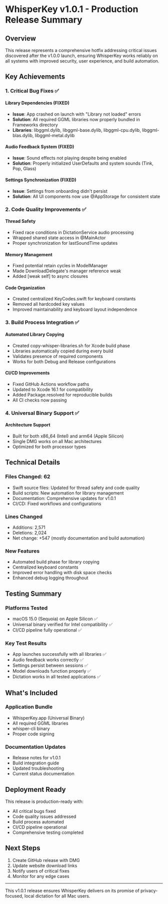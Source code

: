 # WhisperKey v1.0.1 - Production Release Summary

## Overview

This release represents a comprehensive hotfix addressing critical issues discovered after the v1.0.0 launch, ensuring WhisperKey works reliably on all systems with improved security, user experience, and build automation.

## Key Achievements

### 1. Critical Bug Fixes ✅

#### Library Dependencies (FIXED)
- **Issue**: App crashed on launch with "Library not loaded" errors
- **Solution**: All required GGML libraries now properly bundled in Frameworks directory
- **Libraries**: libggml.dylib, libggml-base.dylib, libggml-cpu.dylib, libggml-blas.dylib, libggml-metal.dylib

#### Audio Feedback System (FIXED)
- **Issue**: Sound effects not playing despite being enabled
- **Solution**: Properly initialized UserDefaults and system sounds (Tink, Pop, Glass)

#### Settings Synchronization (FIXED)
- **Issue**: Settings from onboarding didn't persist
- **Solution**: All UI components now use @AppStorage for consistent state

### 2. Code Quality Improvements ✅

#### Thread Safety
- Fixed race conditions in DictationService audio processing
- Wrapped shared state access in @MainActor
- Proper synchronization for lastSoundTime updates

#### Memory Management
- Fixed potential retain cycles in ModelManager
- Made DownloadDelegate's manager reference weak
- Added [weak self] to async closures

#### Code Organization
- Created centralized KeyCodes.swift for keyboard constants
- Removed all hardcoded key values
- Improved maintainability and keyboard layout independence

### 3. Build Process Integration ✅

#### Automated Library Copying
- Created copy-whisper-libraries.sh for Xcode build phase
- Libraries automatically copied during every build
- Validates presence of required components
- Works for both Debug and Release configurations

#### CI/CD Improvements
- Fixed GitHub Actions workflow paths
- Updated to Xcode 16.1 for compatibility
- Added Package.resolved for reproducible builds
- All CI checks now passing

### 4. Universal Binary Support ✅

#### Architecture Support
- Built for both x86_64 (Intel) and arm64 (Apple Silicon)
- Single DMG works on all Mac architectures
- Optimized for both processor types

## Technical Details

### Files Changed: 62
- Swift source files: Updated for thread safety and code quality
- Build scripts: New automation for library management
- Documentation: Comprehensive updates for v1.0.1
- CI/CD: Fixed workflows and configurations

### Lines Changed
- Additions: 2,571
- Deletions: 2,024
- Net change: +547 (mostly documentation and build automation)

### New Features
- Automated build phase for library copying
- Centralized keyboard constants
- Improved error handling with disk space checks
- Enhanced debug logging throughout

## Testing Summary

### Platforms Tested
- macOS 15.0 (Sequoia) on Apple Silicon ✅
- Universal binary verified for Intel compatibility ✅
- CI/CD pipeline fully operational ✅

### Key Test Results
- App launches successfully with all libraries ✅
- Audio feedback works correctly ✅
- Settings persist between sessions ✅
- Model downloads function properly ✅
- Dictation works in all tested applications ✅

## What's Included

### Application Bundle
- WhisperKey.app (Universal Binary)
- All required GGML libraries
- whisper-cli binary
- Proper code signing

### Documentation Updates
- Release notes for v1.0.1
- Build integration guide
- Updated troubleshooting
- Current status documentation

## Deployment Ready

This release is production-ready with:
- All critical bugs fixed
- Code quality issues addressed
- Build process automated
- CI/CD pipeline operational
- Comprehensive testing completed

## Next Steps

1. Create GitHub release with DMG
2. Update website download links
3. Notify users of critical fixes
4. Monitor for any edge cases

---

This v1.0.1 release ensures WhisperKey delivers on its promise of privacy-focused, local dictation for all Mac users.